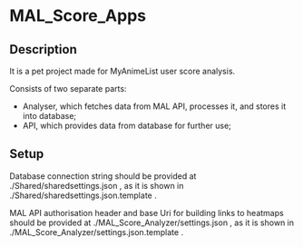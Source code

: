 # MAL_Score_Apps
## Description
It is a pet project made for MyAnimeList user score analysis.

Consists of two separate parts:
  - Analyser, which fetches data from MAL API, processes it, and stores it into database;
  - API, which provides data from database for further use;

## Setup
Database connection string should be provided at ./Shared/sharedsettings.json , as it is shown in ./Shared/sharedsettings.json.template .

MAL API authorisation header and base Uri for building links to heatmaps should be provided at ./MAL_Score_Analyzer/settings.json , as it is shown in ./MAL_Score_Analyzer/settings.json.template .
